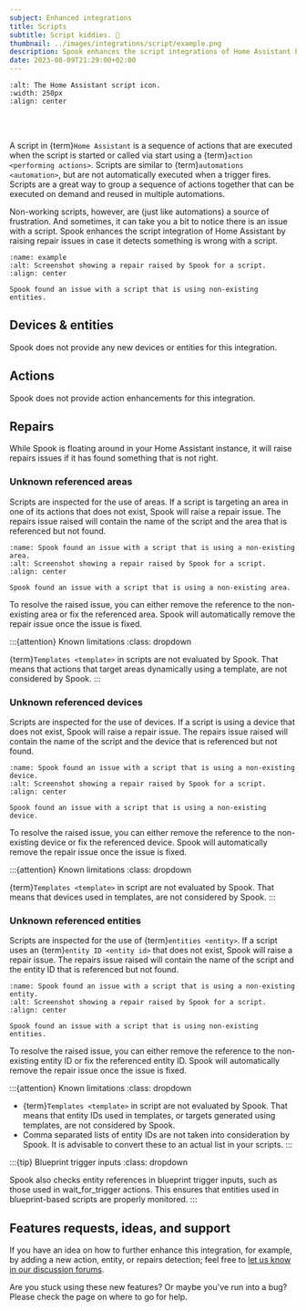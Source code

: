 ```yaml
---
subject: Enhanced integrations
title: Scripts
subtitle: Script kiddies. 🍼
thumbnail: ../images/integrations/script/example.png
description: Spook enhances the script integrations of Home Assistant by raising repairs issues, in case it detects something is wrong with a script, for example, if it is using non-existing entities.
date: 2023-08-09T21:29:00+02:00
---
```


```{image} https://brands.home-assistant.io/script/logo.png
:alt: The Home Assistant script icon.
:width: 250px
:align: center
```

<br><br>

A script in {term}`Home Assistant` is a sequence of actions that are executed when the script is started or called via start using a {term}`action <performing actions>`. Scripts are similar to {term}`automations <automation>`, but are not automatically executed when a trigger fires. Scripts are a great way to group a sequence of actions together that can be executed on demand and reused in multiple automations.

Non-working scripts, however, are (just like automations) a source of frustration. And sometimes, it can take you a bit to notice there is an issue with a script. Spook enhances the script integration of Home Assistant by raising repair issues in case it detects something is wrong with a script.

```{figure} ../images/integrations/script/example.png
:name: example
:alt: Screenshot showing a repair raised by Spook for a script.
:align: center

Spook found an issue with a script that is using non-existing entities.
```

## Devices & entities

Spook does not provide any new devices or entities for this integration.

## Actions

Spook does not provide action enhancements for this integration.

## Repairs

While Spook is floating around in your Home Assistant instance, it will raise repairs issues if it has found something that is not right.

### Unknown referenced areas

Scripts are inspected for the use of areas. If a script is targeting an area in one of its actions that does not exist, Spook will raise a repair issue. The repairs issue raised will contain the name of the script and the area that is referenced but not found.

```{figure} ../images/integrations/script/unknown_area.png
:name: Spook found an issue with a script that is using a non-existing area.
:alt: Screenshot showing a repair raised by Spook for a script.
:align: center

Spook found an issue with a script that is using a non-existing area.
```

To resolve the raised issue, you can either remove the reference to the non-existing area or fix the referenced area. Spook will automatically remove the repair issue once the issue is fixed.

:::{attention} Known limitations
:class: dropdown

{term}`Templates <template>` in scripts are not evaluated by Spook. That means that actions that target areas dynamically using a template, are not considered by Spook.
:::

### Unknown referenced devices

Scripts are inspected for the use of devices. If a script is using a device that does not exist, Spook will raise a repair issue. The repairs issue raised will contain the name of the script and the device that is referenced but not found.

```{figure} ../images/integrations/script/unknown_device.png
:name: Spook found an issue with a script that is using a non-existing device.
:alt: Screenshot showing a repair raised by Spook for a script.
:align: center

Spook found an issue with a script that is using a non-existing device.
```

To resolve the raised issue, you can either remove the reference to the non-existing device or fix the referenced device. Spook will automatically remove the repair issue once the issue is fixed.

:::{attention} Known limitations
:class: dropdown

{term}`Templates <template>` in script are not evaluated by Spook. That means that devices used in templates, are not considered by Spook.
:::

### Unknown referenced entities

Scripts are inspected for the use of {term}`entities <entity>`. If a script uses an {term}`entity ID <entity id>` that does not exist, Spook will raise a repair issue. The repairs issue raised will contain the name of the script and the entity ID that is referenced but not found.

```{figure} ../images/integrations/script/example.png
:name: Spook found an issue with a script that is using a non-existing entity.
:alt: Screenshot showing a repair raised by Spook for a script.
:align: center

Spook found an issue with a script that is using non-existing entities.
```

To resolve the raised issue, you can either remove the reference to the non-existing entity ID or fix the referenced entity ID. Spook will automatically remove the repair issue once the issue is fixed.

:::{attention} Known limitations
:class: dropdown

- {term}`Templates <template>` in script are not evaluated by Spook. That means that entity IDs used in templates, or targets generated using templates, are not considered by Spook.
- Comma separated lists of entity IDs are not taken into consideration by Spook. It is advisable to convert these to an actual list in your scripts.
:::

:::{tip} Blueprint trigger inputs
:class: dropdown

Spook also checks entity references in blueprint trigger inputs, such as those used in wait_for_trigger actions. This ensures that entities used in blueprint-based scripts are properly monitored.
:::

## Features requests, ideas, and support

If you have an idea on how to further enhance this integration, for example, by adding a new action, entity, or repairs detection; feel free to [let us know in our discussion forums](https://github.com/frenck/spook/discussions).

Are you stuck using these new features? Or maybe you've run into a bug? Please check the [](../support) page on where to go for help.
